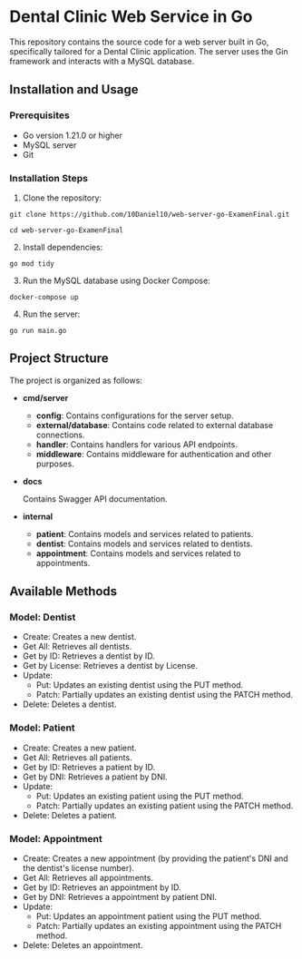 # Dental Clinic Web Service in Go

This repository contains the source code for a web server built in Go, specifically tailored for a Dental Clinic application. 
The server uses the Gin framework and interacts with a MySQL database.

## Installation and Usage

### Prerequisites
- Go version 1.21.0 or higher
- MySQL server
- Git

### Installation Steps

1. Clone the repository:

`git clone https://github.com/10Daniel10/web-server-go-ExamenFinal.git`

`cd web-server-go-ExamenFinal`

2. Install dependencies:

`go mod tidy`

3. Run the MySQL database using Docker Compose:

`docker-compose up`

4. Run the server:

`go run main.go`

## Project Structure

The project is organized as follows:

- **cmd/server**
  - **config**: Contains configurations for the server setup.
  - **external/database**: Contains code related to external database connections.
  - **handler**: Contains handlers for various API endpoints.
  - **middleware**: Contains middleware for authentication and other purposes.

- **docs**
  
    Contains Swagger API documentation.

- **internal**

  - **patient**: Contains models and services related to patients.
  - **dentist**: Contains models and services related to dentists.
  - **appointment**: Contains models and services related to appointments.

## Available Methods

### Model: Dentist

- Create: Creates a new dentist.
- Get All: Retrieves all dentists.
- Get by ID: Retrieves a dentist by ID.
- Get by License: Retrieves a dentist by License.
- Update:
  - Put: Updates an existing dentist using the PUT method.
  - Patch: Partially updates an existing dentist using the PATCH method.
- Delete: Deletes a dentist.

### Model: Patient

- Create: Creates a new patient.
- Get All: Retrieves all patients.
- Get by ID: Retrieves a patient by ID.
- Get by DNI: Retrieves a patient by DNI.
- Update:
  - Put: Updates an existing patient using the PUT method.
  - Patch: Partially updates an existing patient using the PATCH method.
- Delete: Deletes a patient.

### Model: Appointment

- Create: Creates a new appointment (by providing the patient's DNI and the dentist's license number).
- Get All: Retrieves all appointments.
- Get by ID: Retrieves an appointment by ID.
- Get by DNI: Retrieves a appointment by patient DNI.
- Update:
  - Put: Updates an appointment patient using the PUT method.
  - Patch: Partially updates an existing appointment using the PATCH method.
- Delete: Deletes an appointment.
